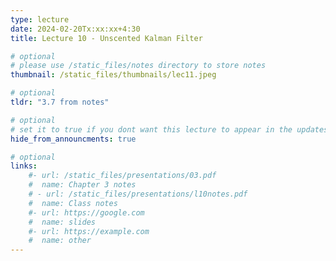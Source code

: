 ```yaml
---
type: lecture
date: 2024-02-20Tx:xx:xx+4:30
title: Lecture 10 - Unscented Kalman Filter

# optional
# please use /static_files/notes directory to store notes
thumbnail: /static_files/thumbnails/lec11.jpeg

# optional
tldr: "3.7 from notes"

# optional
# set it to true if you dont want this lecture to appear in the updates section
hide_from_announcments: true

# optional
links:
    #- url: /static_files/presentations/03.pdf
    #  name: Chapter 3 notes
    # - url: /static_files/presentations/l10notes.pdf
    #  name: Class notes
    #- url: https://google.com
    #  name: slides
    #- url: https://example.com
    #  name: other
---
```

<!-- Other additional contents using markdown -->

